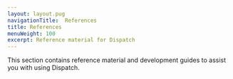 ```yaml
---
layout: layout.pug
navigationTitle:  References
title: References
menuWeight: 100
excerpt: Reference material for Dispatch
---
```

This section contains reference material and development guides to assist you with using Dispatch.

